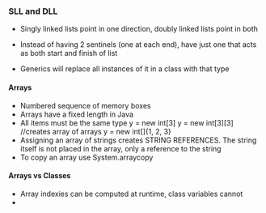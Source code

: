 ### SLL and DLL
- Singly linked lists point in one direction, doubly linked lists point in both
- Instead of having 2 sentinels (one at each end), have just one that acts as both start and finish of list

- Generics will replace all instances of it in a class with that type

#### Arrays
- Numbered sequence of memory boxes
- Arrays have a fixed length in Java
- All items must be the same type
  y = new int[3]
  y = new int[3][3] //creates array of arrays
  y = new int[]{1, 2, 3}
- Assigning an array of strings creates STRING REFERENCES. The string itself is not placed in the array, only a reference to the string
- To copy an array use System.arraycopy

#### Arrays vs Classes
- Array indexies can be computed at runtime, class variables cannot
- 